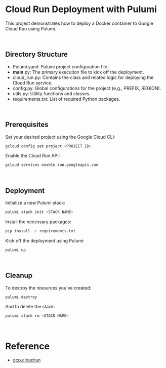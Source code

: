 # Cloud Run Deployment with Pulumi
This project demonstrates how to deploy a Docker container to Google Cloud Run using Pulumi.

<br/>

## Directory Structure
- Pulumi.yaml: Pulumi project configuration file.
- __main__.py: The primary execution file to kick off the deployment.
- cloud_run.py: Contains the class and related logic for deploying the Cloud Run service.
- config.py: Global configurations for the project (e.g., PREFIX, REGION).
- utils.py: Utility functions and classes.
- requirements.txt: List of required Python packages.

<br/>

## Prerequisites
Set your desired project using the Google Cloud CLI:
```bash
gcloud config set project <PROJECT ID>
```

Enable the Cloud Run API:
```bash
gcloud services enable run.googleapis.com
```

<br/>

## Deployment

Initialize a new Pulumi stack:

```bash
pulumi stack init <STACK NAME>
```

Install the necessary packages:
```bash
pip install -r requirements.txt
```

Kick off the deployment using Pulumi:
```bash
pulumi up
```

<br/>

## Cleanup
To destroy the resources you've created:
```bash
pulumi destroy
```

And to delete the stack:
```bash
pulumi stack rm <STACK NAME>
```

<br/>

# Reference
- [gcp.cloudrun](https://www.pulumi.com/registry/packages/gcp/api-docs/cloudrun/#gcp-cloudrun)
